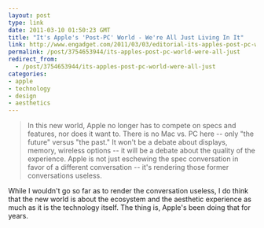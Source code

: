 ```yaml
---
layout: post
type: link
date: 2011-03-10 01:50:23 GMT
title: "It's Apple's 'Post-PC' World - We're All Just Living In It"
link: http://www.engadget.com/2011/03/03/editorial-its-apples-post-pc-world-were-all-just-living/
permalink: /post/3754653944/its-apples-post-pc-world-were-all-just
redirect_from: 
  - /post/3754653944/its-apples-post-pc-world-were-all-just
categories:
- apple
- technology
- design
- aesthetics
---
```

<blockquote>In this new world, Apple no longer has to compete on specs and features, nor does it want to. There is no Mac vs. PC here -- only "the future" versus "the past." It won't be a debate about displays, memory, wireless options -- it will be a debate about the quality of the experience. Apple is not just eschewing the spec conversation in favor of a different conversation -- it's rendering those former conversations useless.</blockquote>
While I wouldn't go so far as to render the conversation useless, I do think that the new world is about the ecosystem and the aesthetic experience as much as it is the technology itself. The thing is, Apple's been doing that for years.